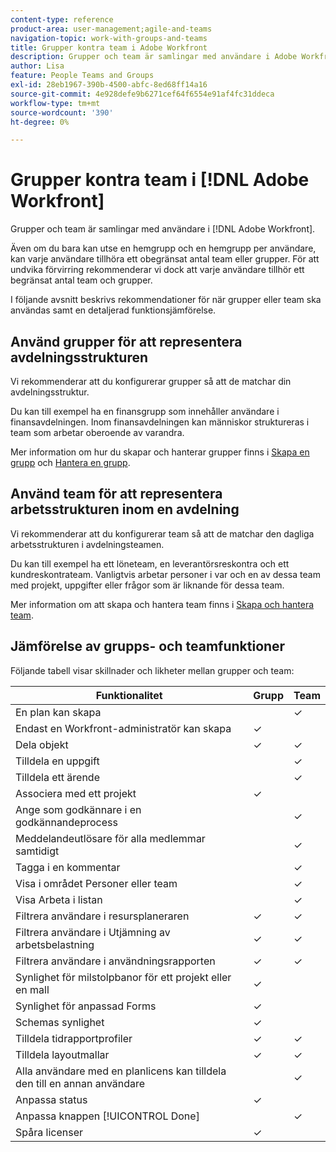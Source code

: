 ```yaml
---
content-type: reference
product-area: user-management;agile-and-teams
navigation-topic: work-with-groups-and-teams
title: Grupper kontra team i Adobe Workfront
description: Grupper och team är samlingar med användare i Adobe Workfront.
author: Lisa
feature: People Teams and Groups
exl-id: 28eb1967-390b-4500-abfc-8ed68ff14a16
source-git-commit: 4e928defe9b6271cef64f6554e91af4fc31ddeca
workflow-type: tm+mt
source-wordcount: '390'
ht-degree: 0%

---
```


# Grupper kontra team i [!DNL Adobe Workfront]

<!-- Audited: 12/2023 -->

Grupper och team är samlingar med användare i [!DNL Adobe Workfront].

Även om du bara kan utse en hemgrupp och en hemgrupp per användare, kan varje användare tillhöra ett obegränsat antal team eller grupper. För att undvika förvirring rekommenderar vi dock att varje användare tillhör ett begränsat antal team och grupper.

I följande avsnitt beskrivs rekommendationer för när grupper eller team ska användas samt en detaljerad funktionsjämförelse.

## Använd grupper för att representera avdelningsstrukturen

Vi rekommenderar att du konfigurerar grupper så att de matchar din avdelningsstruktur.

Du kan till exempel ha en finansgrupp som innehåller användare i finansavdelningen. Inom finansavdelningen kan människor struktureras i team som arbetar oberoende av varandra.

Mer information om hur du skapar och hanterar grupper finns i [Skapa en grupp](../../administration-and-setup/manage-groups/create-and-manage-groups/create-a-group.md) och [Hantera en grupp](../../administration-and-setup/manage-groups/create-and-manage-groups/manage-a-group.md).

## Använd team för att representera arbetsstrukturen inom en avdelning

Vi rekommenderar att du konfigurerar team så att de matchar den dagliga arbetsstrukturen i avdelningsteamen.

Du kan till exempel ha ett löneteam, en leverantörsreskontra och ett kundreskontrateam. Vanligtvis arbetar personer i var och en av dessa team med projekt, uppgifter eller frågor som är liknande för dessa team.

Mer information om att skapa och hantera team finns i [Skapa och hantera team](../../people-teams-and-groups/create-and-manage-teams/create-and-mange-teams.md).

## Jämförelse av grupps- och teamfunktioner

Följande tabell visar skillnader och likheter mellan grupper och team:

| **Funktionalitet** | **Grupp** | **Team** |
|---|---|---|
| En plan kan skapa |  | ✓ |
| Endast en Workfront-administratör kan skapa | ✓ |  |
| Dela objekt | ✓ | ✓ |
| Tilldela en uppgift |  | ✓ |
| Tilldela ett ärende |  | ✓ |
| Associera med ett projekt | ✓ |  |
| Ange som godkännare i en godkännandeprocess |  | ✓ |
| Meddelandeutlösare för alla medlemmar samtidigt |  | ✓ |
| Tagga i en kommentar |  | ✓ |
| Visa i området Personer eller team |  | ✓ |
| Visa Arbeta i listan |  | ✓ |
| Filtrera användare i resursplaneraren | ✓ | ✓ |
| Filtrera användare i Utjämning av arbetsbelastning | ✓ | ✓ |
| Filtrera användare i användningsrapporten | ✓ | ✓ |
| Synlighet för milstolpbanor för ett projekt eller en mall | ✓ |  |
| Synlighet för anpassad Forms | ✓ |  |
| Schemas synlighet | ✓ |  |
| Tilldela tidrapportprofiler | ✓ | ✓ |
| Tilldela layoutmallar | ✓ | ✓ |
| Alla användare med en planlicens kan tilldela den till en annan användare |  | ✓ |
| Anpassa status | ✓ |  |
| Anpassa knappen [!UICONTROL Done] |  | ✓ |
| Spåra licenser | ✓ |  |
